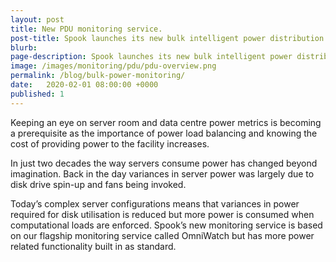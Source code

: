 ```yaml
---
layout: post
title: New PDU monitoring service.
post-title: Spook launches its new bulk intelligent power distribution unit (PDU) monitoring service.
blurb: 
page-description: Spook launches its new bulk intelligent power distribution unit (PDU) monitoring service.
image: /images/monitoring/pdu/pdu-overview.png 
permalink: /blog/bulk-power-monitoring/
date:   2020-02-01 08:00:00 +0000
published: 1
---
```


Keeping an eye on server room and data centre power metrics is becoming a prerequisite as the importance of power load balancing and knowing the cost of providing power to the facility increases.

In just two decades the way servers consume power has changed beyond imagination. Back in the day variances in server power was largely due to disk drive spin-up and fans being invoked.

Today’s complex server configurations means that variances in power required for disk utilisation is reduced but more power is consumed when computational loads are enforced.
Spook’s new monitoring service is based on our flagship monitoring service called OmniWatch but has more power related functionality built in as standard.
